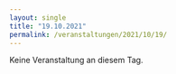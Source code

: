 ```yaml
---
layout: single
title: "19.10.2021"
permalink: /veranstaltungen/2021/10/19/
---
```


Keine Veranstaltung an diesem Tag.
